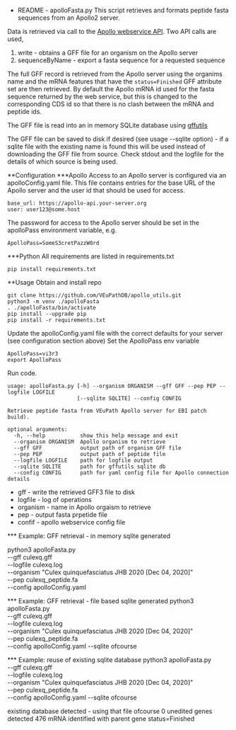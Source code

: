 * README - apolloFasta.py
This script retrieves and formats peptide fasta sequences from an Apollo2 server.

Data is retrieved via call to the [Apollo webservice API](http://demo.genomearchitect.io/Apollo2/jbrowse/web_services/api). Two API calls are used,

1. write          - obtains a GFF file for an organism on the Apollo server
2. sequenceByName - export a fasta sequence for a requested sequence

The full GFF record is retrieved from the Apollo server using the organims name
and the mRNA features that have the `status=Finished` GFF attribute set are then
retrieved. By default the Apollo mRNA id used for the fasta sequence returned by
the web service, but this is changed to the corresponding CDS id so that there is
no clash between the mRNA and peptide ids.

The GFF file is read into an in memory SQLite database using [gffutils](https://daler.github.io/gffutils/)

The GFF file can be saved to disk if desired (see usage --sqlite option) - 
if a sqlite file with the existing name is found this will be used instead of 
downloading the GFF file from source. Check stdout and the logfile for the 
details of which source is being used.

**Configuration
***Apollo
Access to an Apollo server is configured via an apolloConfig.yaml file. This file
contains entries for the base URL of the Apollo server and the user id that should
be used for access.

```
base_url: https://apollo-api.your-server.org
user: user123@some.host
```

The password for access to the Apollo server should be set in the apolloPass 
environment variable, e.g.

`ApolloPass=SomeS3cretPazzW0rd`

***Python
All requirements are listed in requirements.txt

`pip install requirements.txt`

**Usage
Obtain and install repo

```
git clone https://github.com/VEuPathDB/apollo_utils.git
python3 -m venv ./apolloFasta
. ./apolloFasta/bin/activate
pip install --upgrade pip
pip install -r requirements.txt

```
Update the apolloConfig.yaml file with the correct defaults for your server
(see configuration section above)
Set the ApolloPass env variable

```
ApolloPass=vi3r3
export ApolloPass
```

Run code.

```
usage: apolloFasta.py [-h] --organism ORGANISM --gff GFF --pep PEP --logfile LOGFILE
                      [--sqlite SQLITE] --config CONFIG

Retrieve peptide fasta from VEuPath Apollo server for EBI patch build).

optional arguments:
  -h, --help           show this help message and exit
  --organism ORGANISM  Apollo organism to retrieve
  --gff GFF            output path of organism GFF file
  --pep PEP            output path of peptide file
  --logfile LOGFILE    path for logfile output
  --sqlite SQLITE      path for gffutils sqlite db
  --config CONFIG      path for yaml config file for Apollo connection details
```

* gff      - write the retrieved GFF3 file to disk
* logfile  - log of operations
* organism - name in Apollo orgaism to retrieve
* pep      - output fasta prpetide file
* confif   - apollo webservice config file

*** Example: GFF retrieval - in memory sqlite generated

python3 apolloFasta.py \
--gff culexq.gff \
--logfile culexq.log \
--organism "Culex quinquefasciatus JHB 2020 [Dec 04, 2020]" \
--pep culexq_peptide.fa \
--config apolloConfig.yaml

*** Example: GFF retrieval - file based sqlite generated
python3 apolloFasta.py \
--gff culexq.gff \
--logfile culexq.log \
--organism "Culex quinquefasciatus JHB 2020 [Dec 04, 2020]" \
--pep culexq_peptide.fa \
--config apolloConfig.yaml 
--sqlite ofcourse

*** Example: reuse of existing sqlite database
python3 apolloFasta.py \
--gff culexq.gff \
--logfile culexq.log \
--organism "Culex quinquefasciatus JHB 2020 [Dec 04, 2020]" \
--pep culexq_peptide.fa \
--config apolloConfig.yaml 
--sqlite ofcourse

existing database detected - using that file ofcourse
0 unedited genes detected
476 mRNA identified with parent gene status=Finished

